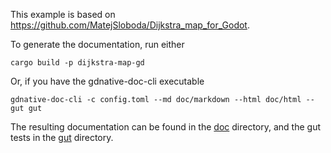 This example is based on https://github.com/MatejSloboda/Dijkstra_map_for_Godot.

To generate the documentation, run either
```shell
cargo build -p dijkstra-map-gd
```
Or, if you have the gdnative-doc-cli executable
```shell
gdnative-doc-cli -c config.toml --md doc/markdown --html doc/html --gut gut
```

The resulting documentation can be found in the [doc](./doc) directory, and the gut tests in the [gut](./gut) directory.